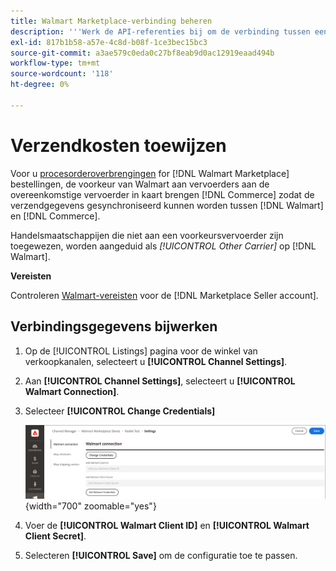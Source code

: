 ```yaml
---
title: Walmart Marketplace-verbinding beheren
description: '''Werk de API-referenties bij om de verbinding tussen een [DNL!] te autoriseren Winkelweergave van de handel] en de [!DNL Walmart Marketplace]. The connection is required to connect [!DNL Commerce] productaanbiedingen en synchroniseer voorraad-, prijs-, bestelling- en verzendgegevens tussen [!DNL Commerce] en de Walmart."'
exl-id: 817b1b58-a57e-4c8d-b08f-1ce3bec15bc3
source-git-commit: a3ae579c0eda0c27bf8eab9d0ac12919eaad494b
workflow-type: tm+mt
source-wordcount: '118'
ht-degree: 0%

---
```


# Verzendkosten toewijzen

Voor u [procesorderoverbrengingen](process-orders.md#ship-an-order) for [!DNL Walmart Marketplace] bestellingen, de voorkeur van Walmart aan vervoerders aan de overeenkomstige vervoerder in kaart brengen [!DNL Commerce] zodat de verzendgegevens gesynchroniseerd kunnen worden tussen [!DNL Walmart] en [!DNL Commerce].

Handelsmaatschappijen die niet aan een voorkeursvervoerder zijn toegewezen, worden aangeduid als *[!UICONTROL Other Carrier]* op [!DNL Walmart].

**Vereisten**

Controleren [Walmart-vereisten](walmart-requirements.md) voor de [!DNL Marketplace Seller account].

## Verbindingsgegevens bijwerken

1. Op de [!UICONTROL Listings] pagina voor de winkel van verkoopkanalen, selecteert u **[!UICONTROL Channel Settings]**.

1. Aan **[!UICONTROL Channel Settings]**, selecteert u **[!UICONTROL Walmart Connection]**.

1. Selecteer **[!UICONTROL Change Credentials]**

   ![Walmart API-referenties bijwerken om verbinding te autoriseren](assets/update-connection-credentials.png){width="700" zoomable="yes"}

1. Voer de **[!UICONTROL Walmart Client ID]** en **[!UICONTROL Walmart Client Secret]**.

1. Selecteren **[!UICONTROL Save]** om de configuratie toe te passen.
